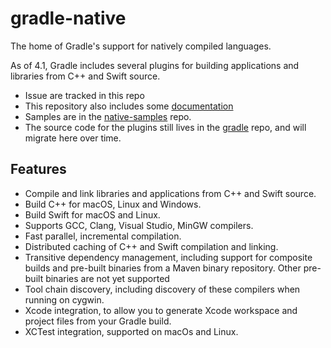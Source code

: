 # gradle-native

The home of Gradle's support for natively compiled languages. 

As of 4.1, Gradle includes several plugins for building applications and libraries from C++ and Swift source.

- Issue are tracked in this repo
- This repository also includes some [documentation](docs/README.md) 
- Samples are in the [native-samples](https://github.com/gradle/native-samples) repo.
- The source code for the plugins still lives in the [gradle](https://github.com/gradle/gradle) repo, and will migrate here over time.

## Features

- Compile and link libraries and applications from C++ and Swift source.
- Build C++ for macOS, Linux and Windows.
- Build Swift for macOS and Linux.
- Supports GCC, Clang, Visual Studio, MinGW compilers.
- Fast parallel, incremental compilation.
- Distributed caching of C++ and Swift compilation and linking.
- Transitive dependency management, including support for composite builds and pre-built binaries from a Maven binary repository. Other pre-built binaries are not yet supported
- Tool chain discovery, including discovery of these compilers when running on cygwin.
- Xcode integration, to allow you to generate Xcode workspace and project files from your Gradle build.
- XCTest integration, supported on macOs and Linux.
